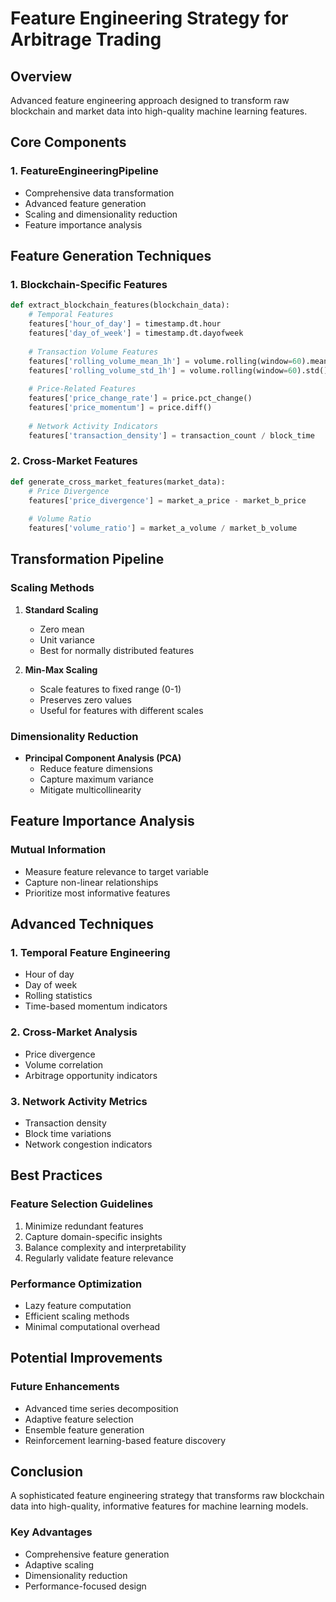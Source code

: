 # Feature Engineering Strategy for Arbitrage Trading

## Overview
Advanced feature engineering approach designed to transform raw blockchain and market data into high-quality machine learning features.

## Core Components

### 1. FeatureEngineeringPipeline
- Comprehensive data transformation
- Advanced feature generation
- Scaling and dimensionality reduction
- Feature importance analysis

## Feature Generation Techniques

### 1. Blockchain-Specific Features
```python
def extract_blockchain_features(blockchain_data):
    # Temporal Features
    features['hour_of_day'] = timestamp.dt.hour
    features['day_of_week'] = timestamp.dt.dayofweek
    
    # Transaction Volume Features
    features['rolling_volume_mean_1h'] = volume.rolling(window=60).mean()
    features['rolling_volume_std_1h'] = volume.rolling(window=60).std()
    
    # Price-Related Features
    features['price_change_rate'] = price.pct_change()
    features['price_momentum'] = price.diff()
    
    # Network Activity Indicators
    features['transaction_density'] = transaction_count / block_time
```

### 2. Cross-Market Features
```python
def generate_cross_market_features(market_data):
    # Price Divergence
    features['price_divergence'] = market_a_price - market_b_price
    
    # Volume Ratio
    features['volume_ratio'] = market_a_volume / market_b_volume
```

## Transformation Pipeline

### Scaling Methods
1. **Standard Scaling**
   - Zero mean
   - Unit variance
   - Best for normally distributed features

2. **Min-Max Scaling**
   - Scale features to fixed range (0-1)
   - Preserves zero values
   - Useful for features with different scales

### Dimensionality Reduction
- **Principal Component Analysis (PCA)**
  - Reduce feature dimensions
  - Capture maximum variance
  - Mitigate multicollinearity

## Feature Importance Analysis

### Mutual Information
- Measure feature relevance to target variable
- Capture non-linear relationships
- Prioritize most informative features

## Advanced Techniques

### 1. Temporal Feature Engineering
- Hour of day
- Day of week
- Rolling statistics
- Time-based momentum indicators

### 2. Cross-Market Analysis
- Price divergence
- Volume correlation
- Arbitrage opportunity indicators

### 3. Network Activity Metrics
- Transaction density
- Block time variations
- Network congestion indicators

## Best Practices

### Feature Selection Guidelines
1. Minimize redundant features
2. Capture domain-specific insights
3. Balance complexity and interpretability
4. Regularly validate feature relevance

### Performance Optimization
- Lazy feature computation
- Efficient scaling methods
- Minimal computational overhead

## Potential Improvements

### Future Enhancements
- Advanced time series decomposition
- Adaptive feature selection
- Ensemble feature generation
- Reinforcement learning-based feature discovery

## Conclusion
A sophisticated feature engineering strategy that transforms raw blockchain data into high-quality, informative features for machine learning models.

### Key Advantages
- Comprehensive feature generation
- Adaptive scaling
- Dimensionality reduction
- Performance-focused design
